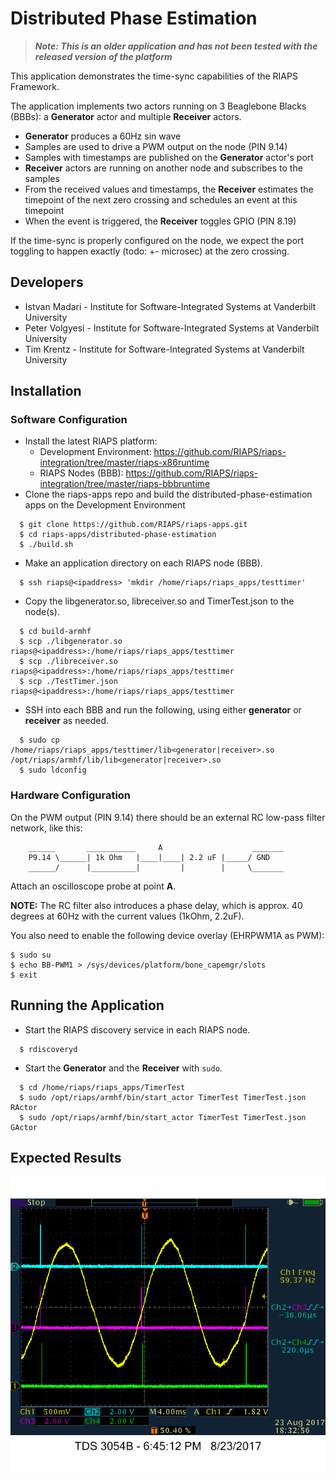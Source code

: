 # Distributed Phase Estimation

> ***Note: This is an older application and has not been tested with the released version of the platform***

This application demonstrates the time-sync capabilities of the RIAPS Framework.

The application implements two actors running on 3 Beaglebone Blacks (BBBs): a **Generator** actor and multiple **Receiver** actors.

* **Generator** produces a 60Hz sin wave
* Samples are used to drive a PWM output on the node (PIN 9.14)
* Samples with timestamps are published on the **Generator** actor's port
* **Receiver** actors are running on another node and subscribes to the samples
* From the received values and timestamps, the **Receiver** estimates the timepoint of the next zero crossing and schedules an event at this timepoint
* When the event is triggered, the **Receiver** toggles GPIO (PIN 8.19)

If the time-sync is properly configured on the node, we expect the port toggling to happen exactly (todo: +- microsec) at the zero crossing. 

## Developers

- Istvan Madari - Institute for Software-Integrated Systems at Vanderbilt University 
- Peter Volgyesi - Institute for Software-Integrated Systems at Vanderbilt University 
- Tim Krentz - Institute for Software-Integrated Systems at Vanderbilt University 

## Installation

### Software Configuration

- Install the latest RIAPS platform:  
  - Development Environment:  https://github.com/RIAPS/riaps-integration/tree/master/riaps-x86runtime
  - RIAPS Nodes (BBB):  https://github.com/RIAPS/riaps-integration/tree/master/riaps-bbbruntime
- Clone the riaps-apps repo and build the distributed-phase-estimation apps on the Development Environment

```
  $ git clone https://github.com/RIAPS/riaps-apps.git
  $ cd riaps-apps/distributed-phase-estimation
  $ ./build.sh
```

- Make an application directory on each RIAPS node (BBB).

```
  $ ssh riaps@<ipaddress> 'mkdir /home/riaps/riaps_apps/testtimer'
```

- Copy the libgenerator.so, libreceiver.so and TimerTest.json to the node(s).

```
  $ cd build-armhf
  $ scp ./libgenerator.so riaps@<ipaddress>:/home/riaps/riaps_apps/testtimer
  $ scp ./libreceiver.so riaps@<ipaddress>:/home/riaps/riaps_apps/testtimer
  $ scp ./TestTimer.json riaps@<ipaddress>:/home/riaps/riaps_apps/testtimer
```

- SSH into each BBB and run the following, using either **generator** or **receiver** as needed.

```
  $ sudo cp /home/riaps/riaps_apps/testtimer/lib<generator|receiver>.so /opt/riaps/armhf/lib/lib<generator|receiver>.so
  $ sudo ldconfig
```

### Hardware Configuration

On the PWM output (PIN 9.14) there should be an external RC low-pass filter network, like this:
```
    ______       ___________     A                    _______
    P9.14 \______| 1k Ohm   |____|____| 2.2 uF |_____/ GND
    ______/      |__________|         |        |     \_______
```

Attach an oscilloscope probe at point **A**.

**NOTE:** The RC filter also introduces a phase delay, which is approx. 40 degrees at 60Hz with the current values (1kOhm, 2.2uF).

You also need to enable the following device overlay (EHRPWM1A as PWM):

```
$ sudo su
$ echo BB-PWM1 > /sys/devices/platform/bone_capemgr/slots
$ exit
```

## Running the Application

- Start the RIAPS discovery service in each RIAPS node.

```
  $ rdiscoveryd
```

- Start the **Generator** and the **Receiver** with `sudo`.

```
  $ cd /home/riaps/riaps_apps/TimerTest
  $ sudo /opt/riaps/armhf/bin/start_actor TimerTest TimerTest.json RActor
  $ sudo /opt/riaps/armhf/bin/start_actor TimerTest TimerTest.json GActor
```

## Expected Results

![Expected results](./PulsesWith2Cycles.png)

